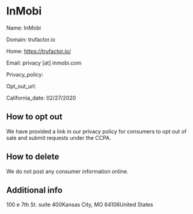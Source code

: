 
# InMobi

Name: InMobi

Domain: trufactor.io

Home: https://trufactor.io/

Email: privacy [at] inmobi.com

Privacy_policy: 

Opt_out_url: 

California_date: 02/27/2020



## How to opt out

We have provided a link in our privacy policy for consumers to opt out of sale and submit requests under the CCPA.

## How to delete

We do not post any consumer information online.

## Additional info



100 e 7th St. suite 400Kansas City, MO 64106United States

